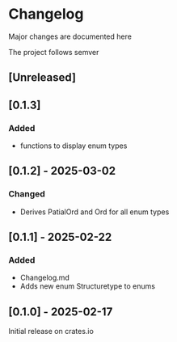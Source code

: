 # Changelog

Major changes are documented here

The project follows semver

## [Unreleased]

## [0.1.3]

### Added
- functions to display enum types

## [0.1.2] - 2025-03-02

### Changed

- Derives PatialOrd and Ord for all enum types

## [0.1.1] - 2025-02-22

### Added

- Changelog.md
- Adds new enum Structuretype to enums

## [0.1.0] - 2025-02-17

Initial release on crates.io